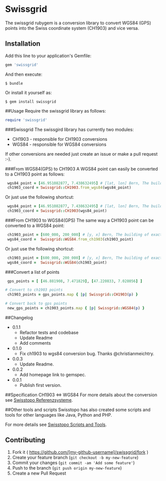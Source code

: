 # Swissgrid

The swissgrid rubygem is a conversion library to convert WGS84 (GPS) points into the Swiss coordinate system (CH1903)
and vice versa.


## Installation

Add this line to your application's Gemfile:

```ruby
gem 'swissgrid'
```

And then execute:

    $ bundle

Or install it yourself as:

    $ gem install swissgrid

##Usage
Require the swissgrid library as follows:
```ruby
require 'swissgrid'
```

###Swissgrid
The swissgird library has currently two modules:

 * CH1903 - responsible for CH1903 conversions
 * WGS84 - responsible for WGS84 conversions

If other conversions are needed just create an issue or make a pull request :-).

###From WGS84(GPS) to CH1903
A WGS84 point can easily be converted to a CH1903 point as follows:

```ruby
 wgs84_point = [46.951082877, 7.438632495] # [lat, lon] Bern, The building of exact sciences.
 ch1903_coord = Swissgrid::CH1903.from_wgs84(wgs84_point)
```

Or just use the following shortcut:

```ruby
 wgs84_point = [46.951082877, 7.438632495] # [lat, lon] Bern, The building of exact sciences.
 ch1903_coord = Swissgrid::CH1903(wgs84_point)
```
###From CH1903 to WGS84(GPS)
The same way a CH1903 point can be converted to a WGS84 point:

```ruby
 ch1903_point = [600_000, 200_000] # [y, x] Bern, The building of exact sciences.
 wgs84_coord =  Swissgrid::WGS84.from_ch1903(ch1903_point)
```


Or just use the following shortcut:

```ruby
 ch1903_point = [600_000, 200_000] # [y, x] Bern, The building of exact sciences.
 wgs84_coord =  Swissgrid::WGS84(ch1903_point)
```

###Convert a list of points
```ruby
 gps_points = [ [46.881908, 7.471829], [47.220833, 7.028056] ]

# Convert to ch1903 points
 ch1903_points = gps_points.map { |p| Swissgrid::CH1903(p) }

# Convert back to gps points
 new_gps_points = ch1903_points.map { |p| Swissgrid::WGS84(p) }
```

##Changelog
 * 0.1.1
    * Refactor tests and codebase
    * Update Readme
    * Add comments
 * 0.1.0
    * Fix ch1903 to wgs84 conversion bug. Thanks @christianmeichtry.
 * 0.0.3
    * Update Readme.
 * 0.0.2
    * Add homepage link to gemspec.
 * 0.0.1
    * Publish first version.

##Specification CH1903 <=> WGS84
For more details about the conversion see [Swisstopo Referenzsysteme](http://www.swisstopo.admin.ch/internet/swisstopo/en/home/products/software/products/skripts.parsysrelated1.45237.downloadList.10374.DownloadFile.tmp/swissprojectionen.pdf).

##Other tools and scripts
Swisstopo has also created some scripts and tools for other languages like Java, Python and PHP.

For more details see [Swisstopo Scripts and Tools](http://www.swisstopo.admin.ch/internet/swisstopo/en/home/products/software/products/skripts.html).

## Contributing

1. Fork it ( https://github.com/[my-github-username]/swissgrid/fork )
2. Create your feature branch (`git checkout -b my-new-feature`)
3. Commit your changes (`git commit -am 'Add some feature'`)
4. Push to the branch (`git push origin my-new-feature`)
5. Create a new Pull Request
